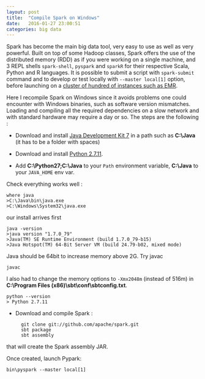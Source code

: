 ```yaml
---
layout: post
title:  "Compile Spark on Windows"
date:   2016-01-27 23:00:51
categories: big data
---
```


Spark has become the main big data tool, very easy to use as well as very powerful. Built on top of some Hadoop classes, Spark offers the use of the distributed memory (RDD) as if you were working on a single machine, and 3 REPL shells `spark-shell`, `pyspark` and `sparkR` for their respective Scala, Python and R languages. It is possible to submit a script with `spark-submit` command and to develop or test locally with `--master local[1]` option, before launching on a [cluster of hundred of instances such as EMR](http://christopher5106.github.io/big/data/2016/01/19/computation-power-as-you-need-with-EMR-auto-termination-cluster-example-random-forest-python.html).

Here I recompile Spark on Windows since it avoids problems one could encounter with Windows binaries, such as software version mismatches. Loading and compiling all the required dependencies on a slow network and with standard hardware may require a day or so. The steps are the following :

- Download and install [Java Development Kit 7](http://www.oracle.com/technetwork/java/javase/downloads/jdk7-downloads-1880260.html) in a path such as **C:\Java** (it has to be a folder with spaces)

- Download and install [Python 2.7.11](https://www.python.org/downloads/).

- Add **C:\Python27\;C:\Java** to your `Path` environment variable, **C:\Java** to your `JAVA_HOME` env var.

Check everything works well :

    where java
    >C:\Java\bin\java.exe
    >C:\Windows\System32\java.exe

our install arrives first

    java -version
    >java version "1.7.0_79"
    >Java(TM) SE Runtime Environment (build 1.7.0_79-b15)
    >Java Hotspot(TM) 64-Bit Server VM (build 24.79-b02, mixed mode)

Java should be 64bit to increase memory above 2G. Try javac

    javac

I also had to change the memory options to `-Xmx2048m` (instead of 516m) in **C:\Program Files (x86)\sbt\conf\sbtconfig.txt**.

    python --version
    > Python 2.7.11

- Download and compile Spark :

        git clone git://github.com/apache/spark.git
        sbt package
        sbt assembly

that will create the Spark assembly JAR.

Once created, launch Pypark:

    bin\pyspark --master local[1]
